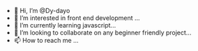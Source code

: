 - 👋 Hi, I’m @Dy-dayo
- 👀 I’m interested in front end development ...
- 🌱 I’m currently learning javascript...
- 💞️ I’m looking to collaborate on any beginner friendly project...
- 📫 How to reach me ...

<!---
Dy-dayo/Dy-dayo is a ✨ special ✨ repository because its `README.md` (this file) appears on your GitHub profile.
You can click the Preview link to take a look at your changes.
--->
